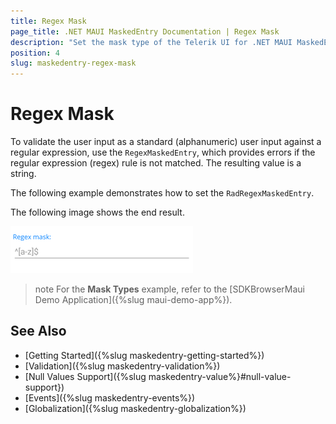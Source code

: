 ```yaml
---
title: Regex Mask
page_title: .NET MAUI MaskedEntry Documentation | Regex Mask
description: "Set the mask type of the Telerik UI for .NET MAUI MaskedEntry to validate the expected user input format such as regex."
position: 4
slug: maskedentry-regex-mask
---
```


# Regex Mask

To validate the user input as a standard (alphanumeric) user input against a regular expression, use the `RegexMaskedEntry`, which provides errors if the regular expression (regex) rule is not matched. The resulting value is a string.

The following example demonstrates how to set the `RadRegexMaskedEntry`.

<snippet id='regexmaskedentry-getting-started-xaml' />

The following image shows the end result.

![RadRegexMaskedEntry](../images/maskedentry_regex.png)

>note For the **Mask Types** example, refer to the [SDKBrowserMaui Demo Application]({%slug maui-demo-app%}).

## See Also

- [Getting Started]({%slug maskedentry-getting-started%})
- [Validation]({%slug maskedentry-validation%})
- [Null Values Support]({%slug maskedentry-value%}#null-value-support})
- [Events]({%slug maskedentry-events%})
- [Globalization]({%slug maskedentry-globalization%})
